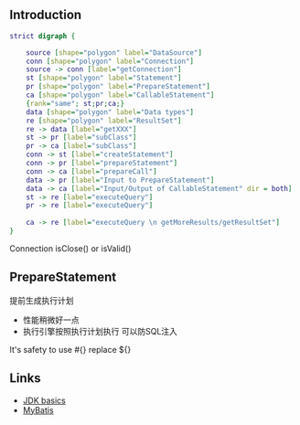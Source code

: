 ## Introduction

```dot
strict digraph {

    source [shape="polygon" label="DataSource"]
    conn [shape="polygon" label="Connection"]
    source -> conn [label="getConnection"]
    st [shape="polygon" label="Statement"]
    pr [shape="polygon" label="PrepareStatement"]
    ca [shape="polygon" label="CallableStatement"]
    {rank="same"; st;pr;ca;}
    data [shape="polygon" label="Data types"]
    re [shape="polygon" label="ResultSet"]
    re -> data [label="getXXX"]
    st -> pr [label="subClass"]
    pr -> ca [label="subClass"]
    conn -> st [label="createStatement"]
    conn -> pr [label="prepareStatement"]
    conn -> ca [label="prepareCall"]
    data -> pr [label="Input to PrepareStatement"]
    data -> ca [label="Input/Output of CallableStatement" dir = both]
    st -> re [label="executeQuery"]
    pr -> re [label="executeQuery"]
    
    ca -> re [label="executeQuery \n getMoreResults/getResultSet"]
}
```

Connection isClose() or isValid()



## PrepareStatement

提前生成执行计划
- 性能稍微好一点
- 执行引擎按照执行计划执行 可以防SQL注入

It's safety to use #{} replace \${}


## Links
- [JDK basics](/docs/CS/Java/JDK/Basic/Basic.md)
- [MyBatis](/docs/CS/Java/MyBatis/MyBatis.md)